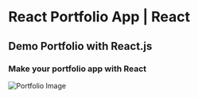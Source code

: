 # React Portfolio App | React
## Demo Portfolio with React.js
### Make your portfolio app with React
![Portfolio Image](https://www.careerguide.com/career/wp-content/uploads/2020/03/6a43b8fd417f7c1409743e754c240189.gif)
